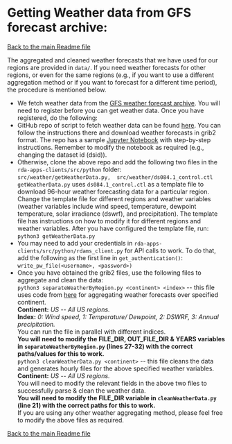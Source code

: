 # Getting Weather data from GFS forecast archive:
[Back to the main Readme file](../../README.md)

The aggregated and cleaned weather forecasts that we have used for our regions are provided in ```data/```. If you need weather forecasts for other regions, or even for the same regions (e.g., if you want to use a different aggregation method or if you want to forecast for a different time period), the procedure is mentioned below.<br>
* We fetch weather data from the [GFS weather forecast archive](https://rda.ucar.edu/datasets/ds084.1/). You will need to register 
before you can get weather data. Once you have registered, do the following:
* GitHub repo of script to fetch weather data can be found [here](https://github.com/NCAR/rda-apps-clients). You can follow the instructions there and download weather forecasts in grib2 format. The repo has a sample [Jupyter Notebook](https://github.com/NCAR/rda-apps-clients/blob/main/src/python/rdams_client_example.ipynb) with step-by-step instructions. Remember to modify the notebook as required (e.g., changing the dataset id (dsid)).
* Otherwise, clone the above repo and add the following two files in the ```rda-apps-clients/src/python``` folder: <br>
    ``` src/weather/getWeatherData.py,  src/weather/ds084.1_control.ctl ``` <br>
```getWeatherData.py``` uses ``` ds084.1_control.ctl ``` as a template file to download 96-hour weather forecasting data for a particular region. Change the template file for different regions and weather variables (weather variables include wind speed, temperature, dewpoint temperature, solar irradiance (dswrf), and precipitation). The template file has instructions on how to modify it for different regions and weather variables. After you have configured the template file, run: ```python3 getWeatherData.py```<br>
* You may need to add your credentials in ```rda-apps-clients/src/python/rdams_client.py``` for API calls to work. To do that, add the following as the first line in ```get_authentication()```:<br>
```write_pw_file(<username>, <password>)```
* Once you have obtained the grib2 files, use the following files to aggregate and clean the data:<br>
```python3 separateWeatherByRegion.py <continent> <index>``` -- this file uses code from [here](https://towardsdatascience.com/the-correct-way-to-average-the-globe-92ceecd172b7) for aggregating weather forecasts over specified continent. <br>
<b>Continent:</b> <i>US -- All US regions. </i><br>
<b>Index:</b> <i> 0: Wind speed, 1: Temperature/ Dewpoint, 2: DSWRF, 3: Annual precipitation.</i><br>
You can run the file in parallel with different indices.<br>
<b>You will need to modify the FILE_DIR, OUT_FILE_DIR & YEARS variables in ```separateWeatherByRegion.py``` (lines 27-32) with the correct paths/values for this to work.</b><br>
```python3 cleanWeatherData.py <continent>``` -- this file cleans the data and generates hourly files for the above specified weather variables.<br>
<b>Continent:</b> <i>US -- All US regions. </i><br>
You will need to modify the relevant fields in the above two files to successfully parse & clean the weather data. <br>
<b>You will need to modify the FILE_DIR variable in ```cleanWeatherData.py``` (line 21) with the correct paths for this to work.</b><br>
If you are using any other weather aggregating method, please feel free to modify the above files as required.

[Back to the main Readme file](../../README.md)